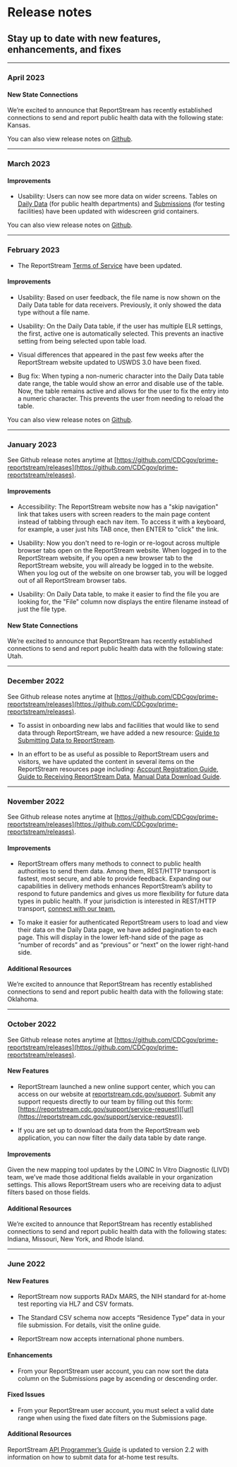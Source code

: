 # Release notes

## Stay up to date with new features, enhancements, and fixes

---
### April 2023

#### New State Connections

We’re excited to announce that ReportStream has recently established connections to send and report public health data with the following state: Kansas. 

You can also view release notes on [Github](https://github.com/CDCgov/prime-reportstream/releases).

---
### March 2023

#### Improvements

* Usability: Users can now see more data on wider screens. Tables on [Daily Data](https://reportstream.cdc.gov/daily-data) (for public health departments) and [Submissions](https://reportstream.cdc.gov/submissions) (for testing facilities) have been updated with widescreen grid containers. 

You can also view release notes on [Github](https://github.com/CDCgov/prime-reportstream/releases).


---
### February 2023

* The ReportStream [Terms of Service](https://reportstream.cdc.gov/terms-of-service) have been updated. 

#### Improvements

* Usability: Based on user feedback, the file name is now shown on the Daily Data table for data receivers. Previously, it only showed the data type without a file name.

* Usability: On the Daily Data table, if the user has multiple ELR settings, the first, active one is automatically selected. This prevents an inactive setting from being selected upon table load.

* Visual differences that appeared in the past few weeks after the ReportStream website updated to USWDS 3.0 have been fixed.

* Bug fix: When typing a non-numeric character into the Daily Data table date range, the table would show an error and disable use of the table. Now, the table remains active and allows for the user to fix the entry into a numeric character. This prevents the user from needing to reload the table.

You can also view release notes on [Github](https://github.com/CDCgov/prime-reportstream/releases).


---

### January 2023

See Github release notes anytime at [https://github.com/CDCgov/prime-reportstream/releases](https://github.com/CDCgov/prime-reportstream/releases). 

#### Improvements

* Accessibility: The ReportStream website now has a "skip navigation" link that takes users with screen readers to the main page content instead of tabbing through each nav item. To access it with a keyboard, for example, a user just hits TAB once, then ENTER to "click" the link.

* Usability: Now you don't need to re-login or re-logout across multiple browser tabs open on the ReportStream website. When logged in to the ReportStream website, if you open a new browser tab to the ReportStream website, you will already be logged in to the website. When you log out of the website on one browser tab, you will be logged out of all ReportStream browser tabs.

* Usability: On Daily Data table, to make it easier to find the file you are looking for, the "File" column now displays the entire filename instead of just the file type.

#### New State Connections

We’re excited to announce that ReportStream has recently established connections to send and report public health data with the following state: Utah.


---

### December 2022

See Github release notes anytime at [https://github.com/CDCgov/prime-reportstream/releases](https://github.com/CDCgov/prime-reportstream/releases). 


* To assist in onboarding new labs and facilities that would like to send data through ReportStream, we have added a new resource: [Guide to Submitting Data to ReportStream](https://reportstream.cdc.gov/resources/getting-started-submitting-data).

* In an effort to be as useful as possible to ReportStream users and visitors, we have updated the content in several items on the ReportStream resources page including: [Account Registration Guide](https://reportstream.cdc.gov/resources/account-registration-guide), [Guide to Receiving ReportStream Data](https://reportstream.cdc.gov/resources/getting-started-public-health-departments), [Manual Data Download Guide](https://reportstream.cdc.gov/resources/data-download-guide).




---

### November 2022

See Github release notes anytime at [https://github.com/CDCgov/prime-reportstream/releases](https://github.com/CDCgov/prime-reportstream/releases). 

#### Improvements 

* ReportStream offers many methods to connect to public health authorities to send them data. Among them, REST/HTTP transport is fastest, most secure, and able to provide feedback. Expanding our capabilities in delivery methods enhances ReportStream’s ability to respond to future pandemics and gives us more flexibility for future data types in public health. If your jurisdiction is interested in REST/HTTP transport, [connect with our team.](https://reportstream.cdc.gov/support/contact)

* To make it easier for authenticated ReportStream users to load and view their data on the Daily Data page, we have added pagination to each page. This will display in the lower left-hand side of the page as “number of records” and as “previous” or “next” on the lower right-hand side.

#### Additional Resources 

We’re excited to announce that ReportStream has recently established connections to send and report public health data with the following state: Oklahoma. 




---

### October 2022

See Github release notes anytime at [https://github.com/CDCgov/prime-reportstream/releases](https://github.com/CDCgov/prime-reportstream/releases). 

#### New Features 

* ReportStream launched a new online support center, which you can access on our website at [reportstream.cdc.gov/support](reportstream.cdc.gov/support). Submit any support requests directly to our team by filling out this form: [https://reportstream.cdc.gov/support/service-request]([url](https://reportstream.cdc.gov/support/service-request)). 

* If you are set up to download data from the ReportStream web application, you can now filter the daily data table by date range.  

#### Improvements 

Given the new mapping tool updates by the LOINC In Vitro Diagnostic (LIVD) team, we’ve made those additional fields available in your organization settings. This allows ReportStream users who are receiving data to adjust filters based on those fields. 

#### Additional Resources 

We’re excited to announce that ReportStream has recently established connections to send and report public health data with the following states: Indiana, Missouri, New York, and Rhode Island.




---

### June 2022

#### New Features

* ReportStream now supports RADx MARS, the NIH standard for at-home test reporting via HL7 and CSV formats.

* The Standard CSV schema now accepts “Residence Type” data in your file submission. For details, visit the online guide.

* ReportStream now accepts international phone numbers.

#### Enhancements

* From your ReportStream user account, you can now sort the data column on the Submissions page by ascending or descending order.

#### Fixed Issues

* From your ReportStream user account, you must select a valid date range when using the fixed date filters on the Submissions page.

#### Additional Resources

ReportStream [API Programmer’s Guide](/resources/programmers-guide) is updated to version 2.2 with information on how to submit data for at-home test results.
